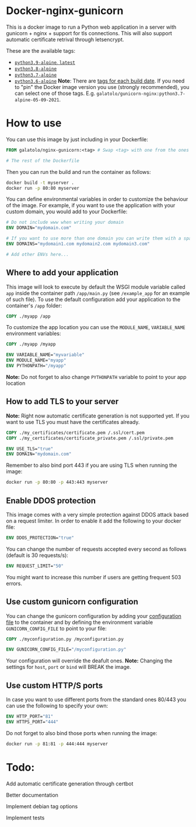 # Docker-nginx-gunicorn
This is a docker image to run a Python web application in a server with gunicorn + nginx + support for tls connections.
This will also support automatic certificate retrival through letsencrypt.

These are the available tags:
* [`python3.9-alpine`, `latest`](https://github.com/alessioGalatolo/docker-nginx-gunicorn/blob/master/python3.9-alpine.Dockerfile)
* [`python3.8-alpine`](https://github.com/alessioGalatolo/docker-nginx-gunicorn/blob/master/python3.8-alpine.Dockerfile)
* [`python3.7-alpine`](https://github.com/alessioGalatolo/docker-nginx-gunicorn/blob/master/python3.7-alpine.Dockerfile)
* [`python3.6-alpine`](https://github.com/alessioGalatolo/docker-nginx-gunicorn/blob/master/python3.6-alpine.Dockerfile)
**Note**: There are [tags for each build date](https://hub.docker.com/r/galatolo/gunicorn-nginx/tags). If you need to "pin" the Docker image version you use (strongly recommended), you can select one of those tags. E.g. `galatolo/gunicorn-nginx:python3.7-alpine-05-09-2021`.
# How to use
You can use this image by just including in your Dockerfile:
```Dockerfile
FROM galatolo/nginx-gunicorn:<tag> # Swap <tag> with one from the ones above

# The rest of the Dockerfile
```
Then you can run the build and run the container as follows:
```sh
docker build -t myserver .
docker run -p 80:80 myserver
```
You can define environmental variables in order to customize the behaviour of the image.
For example, if you want to use the application with your custom domain, you would add to your Dockerfile:
```Dockerfile
# Do not include www when writing your domain
ENV DOMAIN="mydomain.com"

# If you want to use more than one domain you can write them with a space in between
ENV DOMAINS="mydomain1.com mydomain2.com mydomain3.com"

# Add other ENVs here...
```
## Where to add your application
This image will look to execute by default the WSGI module variable called `app` inside the container path `/app/main.py` (see `/example_app` for an example of such file). To use the default configuration add your application to the container's `/app` folder:
```Dockerfile
COPY ./myapp /app
```
To customize the app location you can use the `MODULE_NAME`, `VARIABLE_NAME` environment variables:
```Dockerfile
COPY ./myapp /myapp

ENV VARIABLE_NAME="myvariable"
ENV MODULE_NAME="myapp"
ENV PYTHONPATH="/myapp"
```
**Note:** Do not forget to also change `PYTHONPATH` variable to point to your app location 
## How to add TLS to your server
**Note:** Right now automatic certificate generation is not supported yet. If you want to use TLS you must have the certificates already. 
```Dockerfile
COPY ./my_certificates/certificate.pem /.ssl/cert.pem
COPY ./my_certificates/certificate_private.pem /.ssl/private.pem

ENV USE_TLS="true"
ENV DOMAIN="mydomain.com"
```
Remember to also bind port 443 if you are using TLS when running the image:
```sh
docker run -p 80:80 -p 443:443 myserver
```
## Enable DDOS protection
This image comes with a very simple protection against DDOS attack based on a request limiter.
In order to enable it add the following to your docker file:
```Dockerfile
ENV DDOS_PROTECTION="true"
```
You can change the number of requests accepted every second as follows (default is 30 requests/s):
```Dockerfile
ENV REQUEST_LIMIT="50"
```
You might want to increase this number if users are getting frequent 503 errors.
## Use custom gunicorn configuration
You can change the gunicorn configuration by adding your [configuration file](https://docs.gunicorn.org/en/latest/configure.html#configuration-file) to the container and by defining the environment variable `GUNICORN_CONFIG_FILE` to point to your file:
```Dockerfile
COPY ./myconfiguration.py /myconfiguration.py

ENV GUNICORN_CONFIG_FILE="/myconfiguration.py"
```
Your configuration will override the deafult ones.
**Note:** Changing the settings for `host`, `port` or `bind` will BREAK the image.
## Use custom HTTP/S ports
In case you want to use different ports from the standard ones 80/443 you can use the following to specify your own:
```Dockerfile
ENV HTTP_PORT="81"
ENV HTTPS_PORT="444"
```
Do not forget to also bind those ports when running the image:
```sh
docker run -p 81:81 -p 444:444 myserver
```
# Todo:
Add automatic certificate generation through certbot

Better documentation

Implement debian tag options

Implement tests
